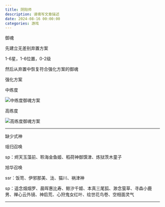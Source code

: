 ```yaml
---
title: 阴阳师
description: 请填写文章描述
date: 2024-08-16 00:00:00
categories: 游戏
---
```

御魂

先建立无差别弃置方案

1-6星，1-6位置，0-2级

然后从弃置中恢复符合强化方案的御魂

强化方案

中练度

![中练度御魂方案](中练度御魂方案.png)

高练度

![高练度御魂方案](高练度御魂方案.png)

---

缺少式神

瑶归召唤

sp：烬天玉藻前、聆海金鱼姬、稻荷神御馔津、炼狱茨木童子

旭华召唤

ssr：饭笥、伊邪那美、泷、猫川、祸津神

sp：遥念烟烟罗、晨晖惠比寿、鲸汐千姬、本真三尾狐、渺念萤草、寻森小鹿男、禅心云外镜、神启荒、心狩鬼女红叶、绘世花鸟卷、空相面灵气

---
